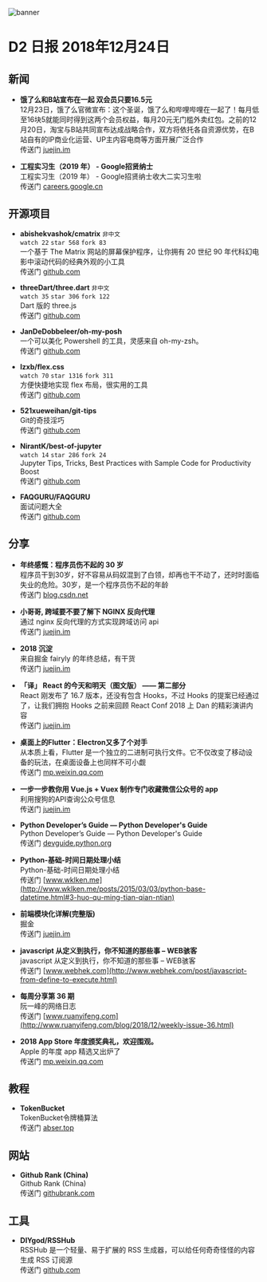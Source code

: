 ![banner](https://raw.githubusercontent.com/d2-projects/d2-daily/master/source/image/banner.png)

# D2 日报 2018年12月24日

## 新闻

* **饿了么和B站宣布在一起 双会员只要16.5元**   
12月23日，饿了么官微宣布：这个圣诞，饿了么和哔哩哔哩在一起了！每月低至16块5就能同时得到这两个会员权益，每月20元无门槛外卖红包。之前的12月20日，淘宝与B站共同宣布达成战略合作，双方将依托各自资源优势，在B站自有的IP商业化运营、UP主内容电商等方面开展广泛合作  
传送门 [juejin.im](https://juejin.im/pin/5c203256092dcb63cb42790d)

* **工程实习生（2019 年） - Google招贤纳士**   
工程实习生（2019 年） - Google招贤纳士收大二实习生啦  
传送门 [careers.google.cn](http://careers.google.cn/teams/engineering-technology/422135001/)

## 开源项目

* **abishekvashok/cmatrix** `非中文`  
`watch 22` `star 568` `fork 83`  
一个基于 The Matrix 网站的屏幕保护程序，让你拥有 20 世纪 90 年代科幻电影中滚动代码的经典外观的小工具  
传送门 [github.com](https://github.com/abishekvashok/cmatrix)

* **threeDart/three.dart** `非中文`  
`watch 35` `star 306` `fork 122`  
Dart 版的 three.js  
传送门 [github.com](https://github.com/threeDart/three.dart)

* **JanDeDobbeleer/oh-my-posh**   
一个可以美化 Powershell 的工具，灵感来自 oh-my-zsh。  
传送门 [github.com](https://github.com/JanDeDobbeleer/oh-my-posh)

* **lzxb/flex.css**   
`watch 70` `star 1316` `fork 311`  
方便快捷地实现 flex 布局，很实用的工具  
传送门 [github.com](https://github.com/lzxb/flex.css)

* **521xueweihan/git-tips**   
Git的奇技淫巧  
传送门 [github.com](https://github.com/521xueweihan/git-tips)

* **NirantK/best-of-jupyter**   
`watch 14` `star 286` `fork 24`  
Jupyter Tips, Tricks, Best Practices with Sample Code for Productivity Boost  
传送门 [github.com](https://github.com/NirantK/best-of-jupyter)

* **FAQGURU/FAQGURU**   
面试问题大全  
传送门 [github.com](https://github.com/FAQGURU/FAQGURU)

## 分享

* **年终感慨：程序员伤不起的 30 岁**   
程序员干到30岁，好不容易从码奴混到了白领，却再也干不动了，还时时面临失业的危险。30岁，是一个程序员伤不起的年龄  
传送门 [blog.csdn.net](https://blog.csdn.net/qq_42882671/article/details/85013637)

* **小哥哥, 跨域要不要了解下 NGINX 反向代理**   
通过 nginx 反向代理的方式实现跨域访问 api  
传送门 [juejin.im](https://juejin.im/post/5c0e6d606fb9a049f66bf246)

* **2018 沉淀**   
来自掘金 fairyly 的年终总结，有干货  
传送门 [juejin.im](https://juejin.im/post/5c03481b6fb9a049d37ed747#comment)

* **「译」 React 的今天和明天（图文版） —— 第二部分**   
React 刚发布了 16.7 版本，还没有包含 Hooks，不过 Hooks 的提案已经通过了，让我们拥抱 Hooks 之前来回顾 React Conf 2018 上 Dan 的精彩演讲内容  
传送门 [juejin.im](https://juejin.im/post/5bfccbf8f265da61407e97b5)

* **桌面上的Flutter：Electron又多了个对手**   
从本质上看，Flutter 是一个独立的二进制可执行文件。它不仅改变了移动设备的玩法，在桌面设备上也同样不可小觑  
传送门 [mp.weixin.qq.com](https://mp.weixin.qq.com/s?__biz=MzUxMzcxMzE5Ng==&mid=2247490130&idx=1&sn=94faa075b40ed8039cc0be7fe5d53b82&chksm=f951af11ce2626071990b3355b73b19ef5a44218249191ab79273ea51ffde687844e99ff5141&token=1582750074&lang=zh_CN#rd)

* **一步一步教你用 Vue.js + Vuex 制作专门收藏微信公众号的 app**   
利用搜狗的API查询公众号信息  
传送门 [juejin.im](https://juejin.im/post/5c1100d7518825797575b2e0)

* **Python Developer’s Guide — Python Developer's Guide**   
Python Developer’s Guide — Python Developer's Guide  
传送门 [devguide.python.org](https://devguide.python.org/)

* **Python-基础-时间日期处理小结**   
Python-基础-时间日期处理小结  
传送门 [www.wklken.me](http://www.wklken.me/posts/2015/03/03/python-base-datetime.html#3-huo-qu-ming-tian-qian-ntian)

* **前端模块化详解(完整版)**   
掘金  
传送门 [juejin.im](https://juejin.im/post/5c17ad756fb9a049ff4e0a62)

* **javascript 从定义到执行，你不知道的那些事 – WEB骇客**   
javascript 从定义到执行，你不知道的那些事 – WEB骇客  
传送门 [www.webhek.com](http://www.webhek.com/post/javascript-from-define-to-execute.html)

* **每周分享第 36 期**   
阮一峰的网络日志  
传送门 [www.ruanyifeng.com](http://www.ruanyifeng.com/blog/2018/12/weekly-issue-36.html)

* **2018 App Store 年度颁奖典礼，欢迎围观。**   
Apple 的年度 app 精选又出炉了  
传送门 [mp.weixin.qq.com](https://mp.weixin.qq.com/s/rd3flwSuuXpHeKgtnwXnfg)

## 教程

* **TokenBucket**   
TokenBucket令牌桶算法  
传送门 [abser.top](https://abser.top/blog/tokenbucket/)

## 网站

* **Github Rank (China)**   
Github Rank (China)  
传送门 [githubrank.com](http://githubrank.com/)

## 工具

* **DIYgod/RSSHub**   
RSSHub 是一个轻量、易于扩展的 RSS 生成器，可以给任何奇奇怪怪的内容生成 RSS 订阅源  
传送门 [github.com](https://github.com/DIYgod/RSSHub)